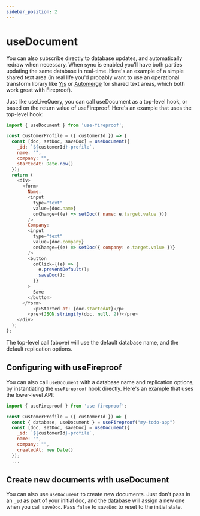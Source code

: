 ```yaml
---
sidebar_position: 2
---
```


# useDocument

You can also subscribe directly to database updates, and automatically redraw when necessary. When sync is enabled you'll have both parties updating the same database in real-time. Here's an example of a simple shared text area (in real life you'd probably want to use an operational transform library like [Yjs](https://github.com/yjs/yjs) or [Automerge](https://automerge.org) for shared text areas, which both work great with Fireproof).

Just like useLiveQuery, you can call useDocument as a top-level hook, or based on the return value of useFireproof. Here's an example that uses the top-level hook:

```js
import { useDocument } from 'use-fireproof';

const CustomerProfile = ({ customerId }) => {
  const [doc, setDoc, saveDoc] = useDocument({
    _id: `${customerId}-profile`,
    name: "",
    company: "",
    startedAt: Date.now()
  });
  return (
    <div>
      <form>
        Name:
        <input
          type="text"
          value={doc.name}
          onChange={(e) => setDoc({ name: e.target.value })}
        />
        Company:
        <input
          type="text"
          value={doc.company}
          onChange={(e) => setDoc({ company: e.target.value })}
        />
        <button
          onClick={(e) => {
            e.preventDefault();
            saveDoc();
          }}
        >
          Save
        </button>
      </form>
          <p>Started at: {doc.startedAt}</p>
        <pre>{JSON.stringify(doc, null, 2)}</pre>
    </div>
  );
};
```

The top-level call (above) will use the default database name, and the default replication options. 

## Configuring with useFireproof

You can also call `useDocument` with a database name and replication options, by instantiating the `useFireproof` hook directly. Here's an example that uses the lower-level API:

```js
import { useFireproof } from 'use-fireproof';

const CustomerProfile = ({ customerId }) => {
  const { database, useDocument } = useFireproof("my-todo-app")
  const [doc, setDoc, saveDoc] = useDocument({
    _id: `${customerId}-profile`,
    name: "",
    company: "",
    createdAt: new Date()
  });
  ...
```

## Create new documents with useDocument

You can also use `useDocument` to create new documents. Just don't pass in an `_id` as part of your initial doc, and the database will assign a new one when you call `saveDoc`. Pass `false` to `saveDoc` to reset to the initial state.

